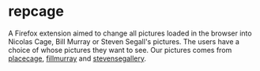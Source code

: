 # repcage

A Firefox extension aimed to change all pictures loaded in the browser into Nicolas Cage, Bill Murray or Steven Segall's pictures. The users have a choice of whose pictures they want to see. Our pictures comes from [placecage](https://www.placecage.com/), [fillmurray](https://www.fillmurray.com/) and [stevensegallery](https://www.stevensegallery.com/).
